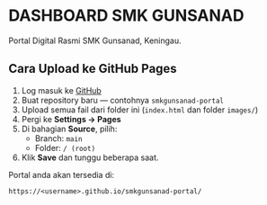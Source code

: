 # DASHBOARD SMK GUNSANAD

Portal Digital Rasmi SMK Gunsanad, Keningau.

## Cara Upload ke GitHub Pages

1. Log masuk ke [GitHub](https://github.com)
2. Buat repository baru — contohnya `smkgunsanad-portal`
3. Upload semua fail dari folder ini (`index.html` dan folder `images/`)
4. Pergi ke **Settings → Pages**
5. Di bahagian **Source**, pilih:
   - Branch: `main`
   - Folder: `/ (root)`
6. Klik **Save** dan tunggu beberapa saat.

Portal anda akan tersedia di:
```
https://<username>.github.io/smkgunsanad-portal/
```
